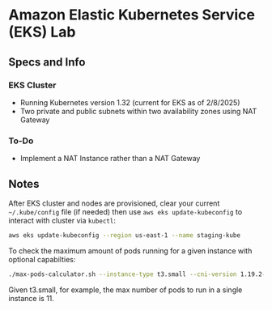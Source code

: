 # Amazon Elastic Kubernetes Service (EKS) Lab

## Specs and Info

### EKS Cluster

- Running Kubernetes version 1.32 (current for EKS as of 2/8/2025)
- Two private and public subnets within two availability zones using NAT Gateway

### To-Do

- Implement a NAT Instance rather than a NAT Gateway

## Notes

After EKS cluster and nodes are provisioned, clear your current `~/.kube/config` file (if needed) then use `aws eks update-kubeconfig` to interact with cluster via `kubectl`:

```bash
aws eks update-kubeconfig --region us-east-1 --name staging-kube
```

To check the maximum amount of pods running for a given instance with optional capabilties:

```bash
./max-pods-calculator.sh --instance-type t3.small --cni-version 1.19.2-eksbuild.1
```

Given t3.small, for example, the max number of pods to run in a single instance is 11.
